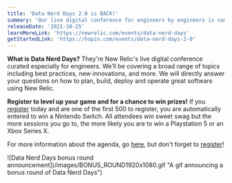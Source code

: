 ```yaml
---
title: 'Data Nerd Days 2.0 is BACK!'
summary: 'Our live digital conference for engineers by engineers is coming November 3, 2021'
releaseDate: '2021-10-25'
learnMoreLink: 'https://newrelic.com/events/data-nerd-days'
getStartedLink: 'https://hopin.com/events/data-nerd-days-2-0'
---
```


**What is Data Nerd Days?**
They're New Relic's live digital conference curated especially for engineers. We’ll be covering a broad range of topics including best practices, new innovations, and more. We will directly answer your questions on how to plan, build, deploy and operate great software using New Relic.

**Register to level up your game and for a chance to win prizes!**
If you [register](https://hopin.com/events/data-nerd-days-2-0) today and are one of the first 500 to register, you are automatically entered to win a Nintendo Switch. All attendees win sweet swag but the more sessions you go to, the more likely you are to win a Playstation 5 or an Xbox Series X.

For more information about the agenda, go [here](https://newrelic.com/events/data-nerd-days), but don't forget to [register](https://hopin.com/events/data-nerd-days-2-0)!

![Data Nerd Days bonus round announcement])/images/BONUS_ROUND1920x1080.gif "A gif announcing a bonus round of Data Nerd Days")
